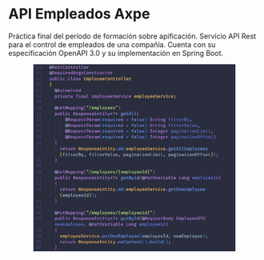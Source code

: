 # API Empleados Axpe
Práctica final del período de formación sobre apificación. Servicio API Rest para el control de empleados de una compañía. Cuenta con su especificación OpenAPI 3.0 y su implementación en Spring Boot.

<p align="center">
  <img width="80%" src="images/axpe-employees-api.png">
</p>